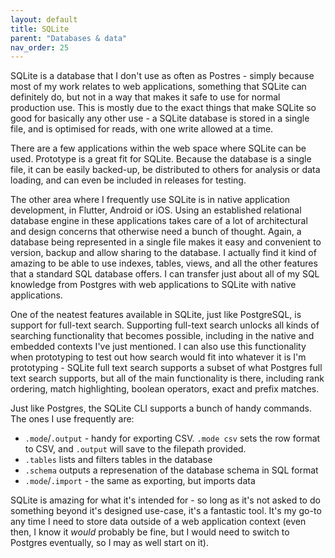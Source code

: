 ```yaml
---
layout: default
title: SQLite
parent: "Databases & data"
nav_order: 25
---
```


SQLite is a database that I don't use as often as Postres - simply because most of my work relates to web applications, something that SQLite can definitely do, but not in a way that makes it safe to use for normal production use. This is mostly due to the exact things that make SQLite so good for basically any other use - a SQLite database is stored in a single file, and is optimised for reads, with one write allowed at a time. 

There are a few applications within the web space where SQLite can be used. Prototype is a great fit for SQLite. Because the database is a single file, it can be easily backed-up, be distributed to others for analysis or data loading, and can even be included in releases for testing. 

The other area where I frequently use SQLite is in native application development, in Flutter, Android or iOS. Using an established relational database engine in these applications takes care of a lot of architectural and design concerns that otherwise need a bunch of thought. Again, a database being represented in a single file makes it easy and convenient to version, backup and allow sharing to the database. I actually find it kind of amazing to be able to use indexes, tables, views, and all the other features that a standard SQL database offers. I can transfer just about all of my SQL knowledge from Postgres with web applications to SQLite with native applications. 

One of the neatest features available in SQLite, just like PostgreSQL, is support for full-text search. Supporting full-text search unlocks all kinds of searching functionality that becomes possible, including in the native and embedded contexts I've just mentioned. I can also use this functionality when prototyping to test out how search would fit into whatever it is I'm prototyping - SQLite full text search supports a subset of what Postgres full text search supports, but all of the main functionality is there, including rank ordering, match highlighting, boolean operators, exact and prefix matches.

Just like Postgres, the SQLite CLI supports a bunch of handy commands. The ones I use frequently are:

* `.mode`/`.output` - handy for exporting CSV. `.mode csv` sets the row format to CSV, and `.output` will save to the filepath provided.
* `.tables` lists and filters tables in the database
* `.schema` outputs a represenation of the database schema in SQL format
* `.mode`/`.import` - the same as exporting, but imports data

SQLite is amazing for what it's intended for - so long as it's not asked to do something beyond it's designed use-case, it's a fantastic tool. It's my go-to any time I need to store data outside of a web application context (even then, I know it _would_ probably be fine, but I would need to switch to Postgres eventually, so I may as well start on it).